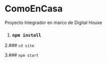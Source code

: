 # ComoEnCasa

Proyecto Integrador en marco de Digital House



1. ### `npm install`

2.### `cd site`

3.### `npm start`
